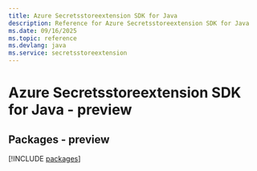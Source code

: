 ```yaml
---
title: Azure Secretsstoreextension SDK for Java
description: Reference for Azure Secretsstoreextension SDK for Java
ms.date: 09/16/2025
ms.topic: reference
ms.devlang: java
ms.service: secretsstoreextension
---
```

# Azure Secretsstoreextension SDK for Java - preview
## Packages - preview
[!INCLUDE [packages](secretsstoreextension-index.md)]